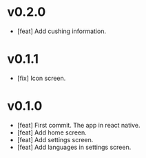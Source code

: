 # v0.2.0

- [feat] Add cushing information.

# v0.1.1

- [fix] Icon screen.

# v0.1.0

- [feat] First commit. The app in react native.
- [feat] Add home screen.
- [feat] Add settings screen.
- [feat] Add languages in settings screen.